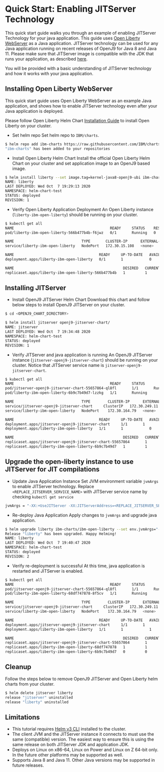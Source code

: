 <!--
Copyright (c) 2020, 2020 IBM Corp. and others

This program and the accompanying materials are made available under
the terms of the Eclipse Public License 2.0 which accompanies this
distribution and is available at https://www.eclipse.org/legal/epl-2.0/
or the Apache License, Version 2.0 which accompanies this distribution and
is available at https://www.apache.org/licenses/LICENSE-2.0.

This Source Code may also be made available under the following
Secondary Licenses when the conditions for such availability set
forth in the Eclipse Public License, v. 2.0 are satisfied: GNU
General Public License, version 2 with the GNU Classpath
Exception [1] and GNU General Public License, version 2 with the
OpenJDK Assembly Exception [2].

[1] https://www.gnu.org/software/classpath/license.html
[2] http://openjdk.java.net/legal/assembly-exception.html

SPDX-License-Identifier: EPL-2.0 OR Apache-2.0 OR GPL-2.0 WITH Classpath-exception-2.0 OR LicenseRef-GPL-2.0 WITH Assembly-exception
-->

# Quick Start: Enabling JITServer Technology

This quick start guide walks you through an example of enabling JITServer Technology for your java application. This guide uses [Open Liberty WebServer](https://openliberty.io) as a Java application. JITServer technology can be used for any Java application running on recent releases of OpenJ9 for Java 8 and Java 11. Please make sure that JITServer image is compatible with the JDK that runs your application, as described [here](./README.md#a-verify-the-application-jdk-version-and-select-the-appropriate-jitserver-image).

You will be provided with a basic understanding of JITServer technology and how it works with your java application. 

## Installing Open Liberty WebServer

This quick start guide uses Open Liberty WebServer as an example Java application, and shows how to enable JITServer technology even after your Java application is deployed. 

Please follow Open Liberty Helm Chart [Installation Guide](https://github.com/IBM/charts/tree/master/stable/ibm-open-liberty#installing-the-chart) to install Open Liberty on your cluster. 

* Set helm repo
Set helm repo to `IBM/charts`.

``` bash
$ helm repo add ibm-charts https://raw.githubusercontent.com/IBM/charts/master/repo/stable/
"ibm-charts" has been added to your repositories
```

* Install Open Liberty Helm Chart
Install the official Open Liberty Helm Chart on your cluster and set application image to an OpenJ9 based image. 

``` bash
$ helm install liberty --set image.tag=kernel-java8-openj9-ubi ibm-charts/ibm-open-liberty
NAME: liberty
LAST DEPLOYED: Wed Oct  7 19:29:13 2020
NAMESPACE: helm-chart-test
STATUS: deployed
REVISION: 1
```

* Verify Open Liberty Application Deployment
An Open Liberty instance (`liberty-ibm-open-liberty`) should be running on your cluster. 

``` bash
$ kubectl get all
NAME                                            READY     STATUS    RESTARTS   AGE
pod/liberty-ibm-open-liberty-566b477b4b-f6jwz   0/1       Running   0          20s

NAME                               TYPE       CLUSTER-IP      EXTERNAL-IP   PORT(S)          AGE
service/liberty-ibm-open-liberty   NodePort   172.30.15.108   <none>        9443:30130/TCP   20s

NAME                                       READY     UP-TO-DATE   AVAILABLE   AGE
deployment.apps/liberty-ibm-open-liberty   0/1       1            0           20s

NAME                                                  DESIRED   CURRENT   READY     AGE
replicaset.apps/liberty-ibm-open-liberty-566b477b4b   1         1         0         20s
```

## Installing JITServer

* Install OpenJ9 JITServer Helm Chart
Download this chart and follow below steps to install OpenJ9 JITServer on your cluster. 

``` bash
$ cd <OPENJ9_CHART_DIRECTORY>

$ helm install jitserver openj9-jitserver-chart/
NAME: jitserver
LAST DEPLOYED: Wed Oct  7 19:34:48 2020
NAMESPACE: helm-chart-test
STATUS: deployed
REVISION: 1
```

* Verify JITServer and java application is running
An OpenJ9 JITServer instance (`jitserver-openj9-jitserver-chart`) should be running on your cluster. Notice that JITServer service name is `jitserver-openj9-jitserver-chart`. 

``` bash
$ kubectl get all
NAME                                            READY     STATUS                       RESTARTS   AGE
pod/jitserver-openj9-jitserver-chart-55657864-ql8fl       1/1       Running                      0          83s
pod/liberty-ibm-open-liberty-6b9c7b49d7-lzzkg   1/1       Running                      0          3m8s

NAME                               TYPE        CLUSTER-IP      EXTERNAL-IP   PORT(S)          AGE
service/jitserver-openj9-jitserver-chart     ClusterIP   172.30.249.11   <none>        38400/TCP        83s
service/liberty-ibm-open-liberty   NodePort    172.30.164.79   <none>        9443:32513/TCP   3m8s

NAME                                       READY     UP-TO-DATE   AVAILABLE   AGE
deployment.apps/jitserver-openj9-jitserver-chart     1/1       1            0           83s
deployment.apps/liberty-ibm-open-liberty   1/1       1            0           3m8s

NAME                                                  DESIRED   CURRENT   READY     AGE
replicaset.apps/jitserver-openj9-jitserver-chart-55657864       1         1         0         83s
replicaset.apps/liberty-ibm-open-liberty-6b9c7b49d7   1         1         0         3m8s
```

## Upgrade the open-liberty instance to use JITServer for JIT compilations

* Update Java Application Instance
Set JVM environment variable `jvmArgs` to enable JITServer technology. Replace `<REPLACE_JITSERVER_SERVICE_NAME>` with JITServer service name by checking `kubectl get service`

``` bash
jvmArgs = "-XX:+UseJITServer -XX:JITServerAddress=<REPLACE_JITSERVER_SERVICE_NAME>"
```

* Re-deploy Java Application
Apply changes to `jvmArgs` and upgrade java application. 

``` bash
$ helm upgrade liberty ibm-charts/ibm-open-liberty --set env.jvmArgs="-XX:+UseJITServer -XX:JITServerAddress=<REPLACE_JITSERVER_SERVICE_NAME>"
Release "liberty" has been upgraded. Happy Helming!
NAME: liberty
LAST DEPLOYED: Wed Oct  7 19:40:47 2020
NAMESPACE: helm-chart-test
STATUS: deployed
REVISION: 2
```

* Verify re-deployment is successful
At this time, java application is restarted and JITServer is enabled. 

``` bash
$ kubectl get all
NAME                                            READY     STATUS                       RESTARTS   AGE
pod/jitserver-openj9-jitserver-chart-55657864-ql8fl       1/1       Running                      0          7m50s
pod/liberty-ibm-open-liberty-68df747878-8f5cv   1/1       Running                      0          110s

NAME                               TYPE        CLUSTER-IP      EXTERNAL-IP   PORT(S)          AGE
service/jitserver-openj9-jitserver-chart     ClusterIP   172.30.249.11   <none>        38400/TCP        7m50s
service/liberty-ibm-open-liberty   NodePort    172.30.164.79   <none>        9443:32513/TCP   9m35s

NAME                                       READY     UP-TO-DATE   AVAILABLE   AGE
deployment.apps/jitserver-openj9-jitserver-chart     1/1       1            0           7m50s
deployment.apps/liberty-ibm-open-liberty   1/1       1            1           9m35s

NAME                                                  DESIRED   CURRENT   READY     AGE
replicaset.apps/jitserver-openj9-jitserver-chart-55657864       1         1         1         7m50s
replicaset.apps/liberty-ibm-open-liberty-68df747878   1         1         1         110s
replicaset.apps/liberty-ibm-open-liberty-6b9c7b49d7   0         0         0         9m35s
```

## Cleanup 

Follow the steps below to remove OpenJ9 JITServer and Open Liberty helm charts from your cluster.

``` bash
$ helm delete jitserver liberty
release "jitserver" uninstalled
release "liberty" uninstalled
```

## Limitations 

* This tutorial requires [Helm v3 CLI](https://helm.sh/blog/helm-3-released/) installed to the cluster. 
* The client JVM and the JITServer instance it connects to must use the same (compatible) version. The easiest way to ensure this is using the same release on both JITServer JDK and application JDK.
* Deploys on Linux on x86-64, Linux on Power and Linux on Z 64-bit only. In the future other platforms may be supported as well.
* Supports Java 8 and Java 11. Other Java versions may be supported in future releases.
